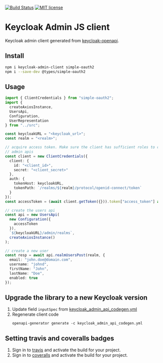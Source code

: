[![Build Status](https://travis-ci.org/Tera-Group/keycloak-admin-client.svg?branch=main)](https://travis-ci.org/Tera-Group/keycloak-admin-client.svg?branch=main)
[![MIT license](http://img.shields.io/badge/license-MIT-brightgreen.svg)](http://opensource.org/licenses/MIT)

# Keycloak Admin JS client

Keycloak admin client generated from [keycloak-openapi](https://github.com/ccouzens/keycloak-openapi).

## Install

```bash
npm i keycloak-admin-client simple-oauth2
npm i --save-dev @types/simple-oauth2
```

## Usage

```ts
import { ClientCredentials } from "simple-oauth2";
import {
  createAxiosInstance,
  UsersApi,
  Configuration,
  UserRepresentation
} from "../src";

const keycloakURL = "<keycloak_url>";
const realm = "<realm>";

// acquire access token. Make sure the client has sufficient roles to call
// admin apis
const client = new ClientCredentials({
  client: {
    id: "<client_id>",
    secret: "<client_secret>"
  },
  auth: {
    tokenHost: keycloakURL,
    tokenPath: `/realms/${realm}/protocol/openid-connect/token`
  }
});
const accessToken = (await client.getToken({})).token["access_token"] as string;

// create the users api
const api = new UsersApi(
  new Configuration({
    accessToken
  }),
  `${keycloakURL}/admin/realms`,
  createAxiosInstance()
);

// create a new user
const resp = await api.realmUsersPost(realm, {
  email: "john.doe@domain.com",
  username: "johnd",
  firstName: "John",
  lastName: "Doe",
  enabled: true
});
```

## Upgrade the library to a new Keycloak version

1. Update field `inputSpec` from [keycloak_admin_api_codegen.yml](keycloak_admin_api_codegen.yml)
2. Regenerate client code
   ```
   openapi-generator generate -c keycloak_admin_api_codegen.yml
   ```

## Setting travis and coveralls badges

1. Sign in to [travis](https://travis-ci.org/) and activate the build for your project.
2. Sign in to [coveralls](https://coveralls.io/) and activate the build for your project.
